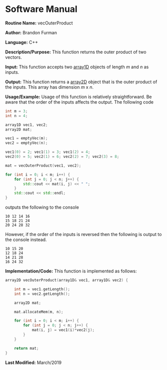 # Software Manual

**Routine Name:** vecOuterProduct

**Author:** Brandon Furman

**Language:** C++

**Description/Purpose:** This function returns the outer product of two vectors.

**Input:** This function accepts two [array1D](https://brandonfurman.github.io/math5610/SoftwareManual/DataStructures/array1D) objects of length *m* and *n* as inputs.

**Output:** This function returns a [array2D](https://brandonfurman.github.io/math5610/SoftwareManual/DataStructures/array2D) object that is the outer product of the inputs. This array has dimension *m* x *n*.

**Usage/Example:** Usage of this function is relatively straightforward. Be aware that the order of the inputs affects the output. The following code
```cpp
int m = 3;
int n = 4;

array1D vec1, vec2;
array2D mat;

vec1 = emptyVec(m);
vec2 = emptyVec(n);

vec1(0) = 2; vec1(1) = 3; vec1(2) = 4;
vec2(0) = 5; vec2(1) = 6; vec2(2) = 7; vec2(3) = 8;

mat = vecOuterProduct(vec1, vec2);

for (int i = 0; i < m; i++) {
	for (int j = 0; j < n; j++) {
		std::cout << mat(i, j) << " ";
	}
	std::cout << std::endl;
}
```
outputs the following to the console
```
10 12 14 16
15 18 21 24
20 24 28 32
```
However, if the order of the inputs is reversed then the following is output to the console instead.
```
10 15 20
12 18 24
14 21 28
16 24 32
```

**Implementation/Code:** This function is implemented as follows:

```cpp
array2D vecOuterProduct(array1D& vec1, array1D& vec2) {

	int m = vec1.getLength();
	int n = vec2.getLength();

	array2D mat;

	mat.allocateMem(m, n);

	for (int i = 0; i < m; i++) {
		for (int j = 0; j < n; j++) {
			mat(i, j) = vec1(i)*vec2(j);
		}
	}

	return mat;
}
```

**Last Modified:** March/2019